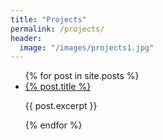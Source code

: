 ```yaml
---
title: "Projects"
permalink: /projects/
header:
  image: "/images/projects1.jpg"
---
```



<ul>
{% for post in site.posts %}
  <li>
    <a href="{% post.permalink %}">{% post.title %}</a>
    <p>{{ post.excerpt }}</p>
  </li>
{% endfor %}
</ul>